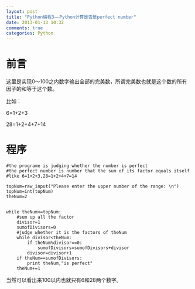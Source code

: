 ```yaml
---
layout: post
title: "Python编程3——Python计算是否是perfect number"
date: 2013-01-13 10:32
comments: true
categories: Python
---
```


# 前言

这里是实现0～100之内数字输出全部的完美数，所谓完美数也就是这个数的所有因子的和等于这个数。

比如：

6=1+2+3

28=1+2+4+7+14


<!--more-->

# 程序

~~~~~~~~~~~~~~~~~~~~~~~~~~~~~~~~~~~~~~~~~~~~~~~~~~~~~~~~
#the programe is judging whether the number is perfect
#the perfect number is number that the sum of its factor equals itself
#like 6=1+2+3,28=1+2+4+7=14

topNum=raw_input("Please enter the upper number of the range: \n")
topNum=int(topNum)
theNum=2


while theNum<=topNum:
	#sum up all the factor
	divisor=1
	sumofDivisors=0
	#judge whether it is the factors of theNum
	while divisor<theNum:
		if theNum%divisor==0:
			sumofDivisors=sumofDivisors+divisor
		divisor=divisor+1
	if theNum==sumofDivisors:
		print theNum,"is perfect"
	theNum+=1
~~~~~~~~~~~~~~~~~~~~~~~~~~~~~~~~~~~~~~~~~~~~~~~~~~~~~~~~

当然可以看出来100以内也就只有6和28两个数字。